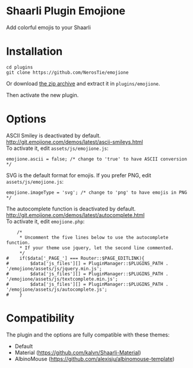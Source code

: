 # Shaarli Plugin Emojione
Add colorful emojis to your Shaarli

# Installation
```
cd plugins
git clone https://github.com/NerosTie/emojione
```

Or download [the zip archive](https://github.com/NerosTie/emojione/archive/master.zip) and extract it in `plugins/emojione`.

Then activate the new plugin.

# Options
ASCII Smiley is deactivated by default.  
http://git.emojione.com/demos/latest/ascii-smileys.html  
To activate it, edit `assets/js/emojione.js`:
```
emojione.ascii = false; /* change to 'true' to have ASCII conversion */
```
SVG is the default format for emojis.
If you prefer PNG, edit `assets/js/emojione.js`:
```
emojione.imageType = 'svg'; /* change to 'png' to have emojis in PNG */
```

The autocomplete function is deactivated by default.  
http://git.emojione.com/demos/latest/autocomplete.html  
To activate it, edit `emojione.php`:
```
    /*
     * Uncomment the five lines below to use the autocomplete function.
     * If your theme use jquery, let the second line commented.
     */
#    if($data['_PAGE_'] === Router::$PAGE_EDITLINK){
#        $data['js_files'][] = PluginManager::$PLUGINS_PATH . '/emojione/assets/js/jquery.min.js';
#        $data['js_files'][] = PluginManager::$PLUGINS_PATH . '/emojione/assets/js/textcomplete.min.js';
#        $data['js_files'][] = PluginManager::$PLUGINS_PATH . '/emojione/assets/js/autocomplete.js';
#    }
```

# Compatibility

The plugin and the options are fully compatible with these themes:
* Default
* Material (https://github.com/kalvn/Shaarli-Material)
* AlbinoMouse (https://github.com/alexisju/albinomouse-template)
